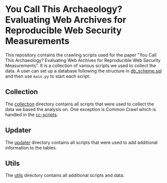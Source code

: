 # You Call This Archaeology? Evaluating Web Archives for Reproducible Web Security Measurements

This repository contains the crawling scripts used for the paper "You Call This Archaeology? Evaluating Web Archives for Reproducible Web Security Measurements".
It is a collection of various scripts we used to collect the data.
A user can set up a database following the structure in [db_scheme.sql](misc/db_scheme.sql) and then use `main.py` to start each script.

## Collection
The [collection](collection) directory contains all scripts that were used to collect the data we based the analysis on. One exception is Common Crawl which is handled in the [cc-scripts](cc-scripts).

## Updater
The [updater](updater) directory contains all scripts that were used to add additional information to the tables.

## Utils
The [utils](utils) directory contains all additional scripts and data.